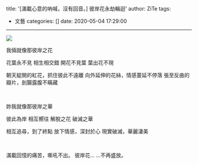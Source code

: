 title: '[滿載心意的吶喊，沒有回音。] 彼岸花永劫輪迴'
author: ZiTe
tags:
  - 文藝
categories: []
date: 2020-05-04 17:29:00
---

![](https://1.bp.blogspot.com/-jF9KHwhzy1Y/Xq9ayN3QoxI/AAAAAAAACTU/D8UrrjPxT6Ak7PGQIajtf0IqOyrgEttrgCPcBGAsYHg/s400/%255B%25E6%25BB%25BF%25E8%25BC%2589%25E5%25BF%2583%25E6%2584%258F%25E7%259A%2584%25E5%2590%25B6%25E5%2596%258A%25EF%25BC%258C%25E6%25B2%2592%25E6%259C%2589%25E5%259B%259E%25E9%259F%25B3%25E3%2580%2582%255D%2B%25E5%25BD%25BC%25E5%25B2%25B8%25E8%258A%25B1%25E6%25B0%25B8%25E5%258A%25AB%25E8%25BC%25AA%25E8%25BF%25B4-01.jpg)

<!--more-->

我倆就像那彼岸之花

花葉永不見
相生相交錯
開花不見葉
葉出花不現

朝天綻開的紅花，抓住彼此不遠離
向外延伸的花絲，情感蔓延不停落
張至反曲的瓣片，剖腸露腹不瞞藏

<br>

妳我就像那彼岸之華

彼此為岸
相互嚮往
解脫之花
破滅之華

相互追尋，到了終點
放下情感，深封於心
現實破滅，華麗淒美

<br>

滿載回憶的痛苦，嘶吼不出。
彼岸花… …不再盛放。